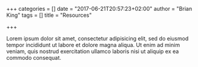 +++
categories = []
date = "2017-06-21T20:57:23+02:00"
author = "Brian King"
tags = []
title = "Resources"

+++

Lorem ipsum dolor sit amet, consectetur adipisicing elit, sed do eiusmod tempor incididunt ut labore et dolore magna aliqua. Ut enim ad minim veniam, quis nostrud exercitation ullamco laboris nisi ut aliquip ex ea commodo consequat.
